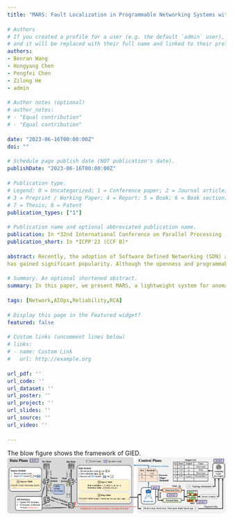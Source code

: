 ```yaml
---
title: "MARS: Fault Localization in Programmable Networking Systems with Low-cost In-Band Network Telemetry"

# Authors
# If you created a profile for a user (e.g. the default `admin` user), write the username (folder name) here 
# and it will be replaced with their full name and linked to their profile.
authors:
- Benran Wang
- Hongyang Chen
- Pengfei Chen
- Zilong He
- admin

# Author notes (optional)
# author_notes:
# - "Equal contribution"
# - "Equal contribution"

date: "2023-06-16T00:00:00Z"
doi: ""

# Schedule page publish date (NOT publication's date).
publishDate: "2023-06-16T00:00:00Z"

# Publication type.
# Legend: 0 = Uncategorized; 1 = Conference paper; 2 = Journal article;
# 3 = Preprint / Working Paper; 4 = Report; 5 = Book; 6 = Book section;
# 7 = Thesis; 8 = Patent
publication_types: ["1"]

# Publication name and optional abbreviated publication name.
publication: In *32nd International Conference on Parallel Processing (CCF B)*
publication_short: In *ICPP'23 (CCF B)*

abstract: Recently, the adoption of Software Defined Networking (SDN) as a network infrastructure for efficiently managing underlying network 
has gained significant popularity. Although the openness and programmability of SDN ease the construction of large complex networks, it is still challenging to diagnose faults in a complex datacenter-scale network, which is crucial to guarantee rigorous service level agreement (SLA) of upper-layer applications. Previous network diagnosis tools incur significant overhead in fine-grained telemetry, and usually lack the ability to automatically diagnose fine-grained faults. 

# Summary. An optional shortened abstract.
summary: In this paper, we present MARS, a lightweight system for anomaly detection with dynamic threshold and automatic root cause localization in programmable networking systems. 

tags: [Network,AIOps,Reliability,RCA]

# Display this page in the Featured widget?
featured: false

# Custom links (uncomment lines below)
# links:
# - name: Custom Link
#   url: http://example.org

url_pdf: ''
url_code: ''
url_dataset: ''
url_poster: ''
url_project: ''
url_slides: ''
url_source: ''
url_video: ''

---
```

The blow figure shows the framework of GIED.
![MARS Framework](./mars.png)
